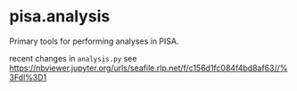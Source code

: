# pisa.analysis

Primary tools for performing analyses in PISA.

recent changes in `analysis.py` see https://nbviewer.jupyter.org/urls/seafile.rlp.net/f/c156d1fc084f4bd8af63//%3Fdl%3D1
